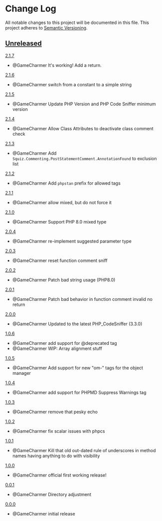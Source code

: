 
# Change Log
All notable changes to this project will be documented in this file.
This project adheres to [Semantic Versioning](http://semver.org/).


## [Unreleased](https://github.com/GameCharmer/CodeSnifferContrib)

 

[2.1.7](https://github.com/GameCharmer/CodeSnifferContrib/releases/tag/2.1.7)
- @GameCharmer It's working! Add a return.



[2.1.6](https://github.com/GameCharmer/CodeSnifferContrib/releases/tag/2.1.6)
- @GameCharmer switch from a constant to a simple string



[2.1.5](https://github.com/GameCharmer/CodeSnifferContrib/releases/tag/2.1.5)
- @GameCharmer Update PHP Version and PHP Code Sniffer minimum version



[2.1.4](https://github.com/GameCharmer/CodeSnifferContrib/releases/tag/2.1.4)
- @GameCharmer Allow Class Attributes to deactivate class comment check 



[2.1.3](https://github.com/GameCharmer/CodeSnifferContrib/releases/tag/2.1.3)
- @GameCharmer Add `Squiz.Commenting.PostStatementComment.AnnotationFound` to exclusion list



[2.1.2](https://github.com/GameCharmer/CodeSnifferContrib/releases/tag/2.1.2)
- @GameCharmer Add `phpstan` prefix for allowed tags



[2.1.1](https://github.com/GameCharmer/CodeSnifferContrib/releases/tag/2.1.1)
- @GameCharmer allow mixed, but do not force it



[2.1.0](https://github.com/GameCharmer/CodeSnifferContrib/releases/tag/2.1.0)
- @GameCharmer Support PHP 8.0 mixed type



[2.0.4](https://github.com/GameCharmer/CodeSnifferContrib/releases/tag/2.0.4)
- @GameCharmer re-implement suggested parameter type



[2.0.3](https://github.com/GameCharmer/CodeSnifferContrib/releases/tag/2.0.3)
- @GameCharmer reset function comment sniff



[2.0.2](https://github.com/GameCharmer/CodeSnifferContrib/releases/tag/2.0.2)
- @GameCharmer Patch bad string usage (PHP8.0)



[2.0.1](https://github.com/GameCharmer/CodeSnifferContrib/releases/tag/2.0.1)
- @GameCharmer Patch bad behavior in function comment invalid no return


[2.0.0](https://github.com/GameCharmer/CodeSnifferContrib/releases/tag/2.0.0)
- @GameCharmer Updated to the latest PHP_CodeSniffer (3.3.0)



[1.0.6](https://github.com/GameCharmer/CodeSnifferContrib/releases/tag/1.0.6)
- @GameCharmer add support for @deprecated tag
- @GameCharmer WIP: Array alignment stuff


[1.0.5](https://github.com/GameCharmer/CodeSnifferContrib/releases/tag/1.0.5)
- @GameCharmer Add support for new "om-" tags for the object manager


[1.0.4](https://github.com/GameCharmer/CodeSnifferContrib/releases/tag/1.0.4)
- @GameCharmer add support for PHPMD Suppress Warnings tag 


[1.0.3](https://github.com/GameCharmer/CodeSnifferContrib/releases/tag/1.0.3)
- @GameCharmer remove that pesky echo


[1.0.2](https://github.com/GameCharmer/CodeSnifferContrib/releases/tag/1.0.2)
- @GameCharmer fix scalar issues with phpcs


[1.0.1](https://github.com/GameCharmer/CodeSnifferContrib/releases/tag/1.0.1)
- @GameCharmer Kill that old out-dated rule of underscores in method names having anything to do with visibility


[1.0.0](https://github.com/GameCharmer/CodeSnifferContrib/releases/tag/1.0.0)
- @GameCharmer official first working release!


[0.0.1](https://github.com/GameCharmer/CodeSnifferContrib/releases/tag/0.0.1)
- @GameCharmer Directory adjustment

 
[0.0.0](https://github.com/GameCharmer/CodeSnifferContrib/releases/tag/0.0.0)
- @GameCharmer initial release
